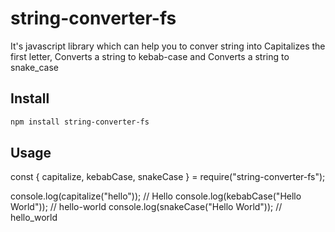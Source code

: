 # string-converter-fs

It's javascript library which can help you to conver string into Capitalizes the first letter, Converts a string to kebab-case and Converts a string to snake_case

## Install

```bash
npm install string-converter-fs
```

## Usage

const { capitalize, kebabCase, snakeCase } = require("string-converter-fs");

console.log(capitalize("hello")); // Hello
console.log(kebabCase("Hello World")); // hello-world
console.log(snakeCase("Hello World")); // hello_world
